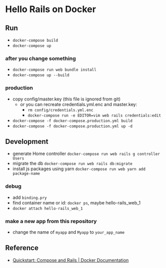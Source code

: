 # Hello Rails on Docker

## Run
- `docker-compose build`
- `docker-compose up`

### after you change something
-  `docker-compose run web bundle install`
- `docker-compose up --build`

### production
- copy config/master.key (this file is ignored from git)
    - or you can recreate credentials.yml.enc and master.key: 
        - `rm config/credentials.yml.enc`
        - `docker-compose run -e EDITOR=vim web rails credentials:edit`
- `docker-compose -f docker-compose.production.yml build`
- `docker-compose -f docker-compose.production.yml up -d`

## Development
- generate Home controller `docker-compose run web rails g controller Users`
- migrate the db `docker-compose run web rails db:migrate`
- install js packages using yarn `docker-compose run web yarn add package-name`

### debug
- add `binding.pry`
- find container name or id: `docker ps`, maybe hello-rails_web_1
- `docker attach hello-rails_web_1`

### make a new app from this repository
- change the name of `myapp` and `Myapp` to `your_app_name`



## Reference
- [Quickstart: Compose and Rails | Docker Documentation](https://docs.docker.com/samples/rails/)